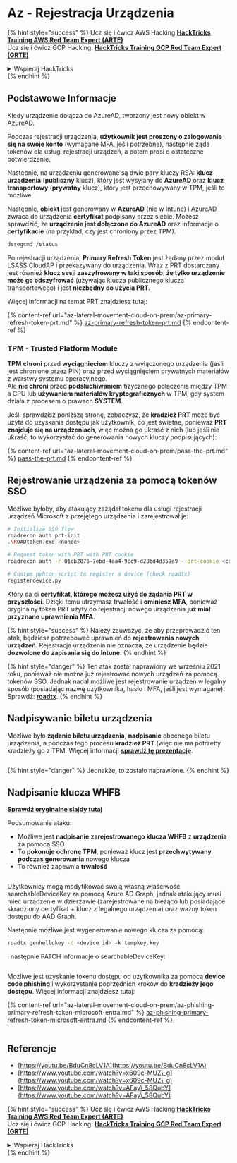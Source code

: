 # Az - Rejestracja Urządzenia

{% hint style="success" %}
Ucz się i ćwicz AWS Hacking:<img src="/.gitbook/assets/image.png" alt="" data-size="line">[**HackTricks Training AWS Red Team Expert (ARTE)**](https://training.hacktricks.xyz/courses/arte)<img src="/.gitbook/assets/image.png" alt="" data-size="line">\
Ucz się i ćwicz GCP Hacking: <img src="/.gitbook/assets/image (2).png" alt="" data-size="line">[**HackTricks Training GCP Red Team Expert (GRTE)**<img src="/.gitbook/assets/image (2).png" alt="" data-size="line">](https://training.hacktricks.xyz/courses/grte)

<details>

<summary>Wspieraj HackTricks</summary>

* Sprawdź [**plany subskrypcji**](https://github.com/sponsors/carlospolop)!
* **Dołącz do** 💬 [**grupy Discord**](https://discord.gg/hRep4RUj7f) lub [**grupy telegram**](https://t.me/peass) lub **śledź** nas na **Twitterze** 🐦 [**@hacktricks\_live**](https://twitter.com/hacktricks\_live)**.**
* **Dziel się trikami hakerskimi, przesyłając PR-y do** [**HackTricks**](https://github.com/carlospolop/hacktricks) i [**HackTricks Cloud**](https://github.com/carlospolop/hacktricks-cloud) repozytoriów na githubie.

</details>
{% endhint %}

## Podstawowe Informacje

Kiedy urządzenie dołącza do AzureAD, tworzony jest nowy obiekt w AzureAD.

Podczas rejestracji urządzenia, **użytkownik jest proszony o zalogowanie się na swoje konto** (wymagane MFA, jeśli potrzebne), następnie żąda tokenów dla usługi rejestracji urządzeń, a potem prosi o ostateczne potwierdzenie.

Następnie, na urządzeniu generowane są dwie pary kluczy RSA: **klucz urządzenia** (**publiczny** klucz), który jest wysyłany do **AzureAD** oraz **klucz transportowy** (**prywatny** klucz), który jest przechowywany w TPM, jeśli to możliwe.

Następnie, **obiekt** jest generowany w **AzureAD** (nie w Intune) i AzureAD zwraca do urządzenia **certyfikat** podpisany przez siebie. Możesz sprawdzić, że **urządzenie jest dołączone do AzureAD** oraz informacje o **certyfikacie** (na przykład, czy jest chroniony przez TPM).
```bash
dsregcmd /status
```
Po rejestracji urządzenia, **Primary Refresh Token** jest żądany przez moduł LSASS CloudAP i przekazywany do urządzenia. Wraz z PRT dostarczany jest również **klucz sesji zaszyfrowany w taki sposób, że tylko urządzenie może go odszyfrować** (używając klucza publicznego klucza transportowego) i jest **niezbędny do użycia PRT.**

Więcej informacji na temat PRT znajdziesz tutaj:

{% content-ref url="az-lateral-movement-cloud-on-prem/az-primary-refresh-token-prt.md" %}
[az-primary-refresh-token-prt.md](az-lateral-movement-cloud-on-prem/az-primary-refresh-token-prt.md)
{% endcontent-ref %}

### TPM - Trusted Platform Module

**TPM** **chroni** przed **wyciągnięciem** kluczy z wyłączonego urządzenia (jeśli jest chronione przez PIN) oraz przed wyciągnięciem prywatnych materiałów z warstwy systemu operacyjnego.\
Ale **nie chroni** przed **podsłuchiwaniem** fizycznego połączenia między TPM a CPU lub **używaniem materiałów kryptograficznych** w TPM, gdy system działa z procesem o prawach **SYSTEM**.

Jeśli sprawdzisz poniższą stronę, zobaczysz, że **kradzież PRT** może być użyta do uzyskania dostępu jak użytkownik, co jest świetne, ponieważ **PRT znajduje się na urządzeniach**, więc można go ukraść z nich (lub jeśli nie ukraść, to wykorzystać do generowania nowych kluczy podpisujących):

{% content-ref url="az-lateral-movement-cloud-on-prem/pass-the-prt.md" %}
[pass-the-prt.md](az-lateral-movement-cloud-on-prem/pass-the-prt.md)
{% endcontent-ref %}

## Rejestrowanie urządzenia za pomocą tokenów SSO

Możliwe byłoby, aby atakujący zażądał tokenu dla usługi rejestracji urządzeń Microsoft z przejętego urządzenia i zarejestrował je:
```bash
# Initialize SSO flow
roadrecon auth prt-init
.\ROADtoken.exe <nonce>

# Request token with PRT with PRT cookie
roadrecon auth -r 01cb2876-7ebd-4aa4-9cc9-d28bd4d359a9 --prt-cookie <cookie>

# Custom pyhton script to register a device (check roadtx)
registerdevice.py
```
Który da ci **certyfikat, którego możesz użyć do żądania PRT w przyszłości**. Dzięki temu utrzymasz trwałość i **ominiesz MFA**, ponieważ oryginalny token PRT użyty do rejestracji nowego urządzenia **już miał przyznane uprawnienia MFA**.

{% hint style="success" %}
Należy zauważyć, że aby przeprowadzić ten atak, będziesz potrzebować uprawnień do **rejestrowania nowych urządzeń**. Rejestracja urządzenia nie oznacza, że urządzenie będzie **dozwolone do zapisania się do Intune**.
{% endhint %}

{% hint style="danger" %}
Ten atak został naprawiony we wrześniu 2021 roku, ponieważ nie można już rejestrować nowych urządzeń za pomocą tokenów SSO. Jednak nadal możliwe jest rejestrowanie urządzeń w legalny sposób (posiadając nazwę użytkownika, hasło i MFA, jeśli jest wymagane). Sprawdź: [**roadtx**](https://github.com/carlospolop/hacktricks-cloud/blob/master/pentesting-cloud/azure-security/az-lateral-movement-cloud-on-prem/az-roadtx-authentication.md).
{% endhint %}

## Nadpisywanie biletu urządzenia

Możliwe było **żądanie biletu urządzenia**, **nadpisanie** obecnego biletu urządzenia, a podczas tego procesu **kradzież PRT** (więc nie ma potrzeby kradzieży go z TPM. Więcej informacji [**sprawdź tę prezentację**](https://youtu.be/BduCn8cLV1A).

<figure><img src="../../.gitbook/assets/image (32).png" alt=""><figcaption></figcaption></figure>

{% hint style="danger" %}
Jednakże, to zostało naprawione.
{% endhint %}

## Nadpisanie klucza WHFB

[**Sprawdź oryginalne slajdy tutaj**](https://dirkjanm.io/assets/raw/Windows%20Hello%20from%20the%20other%20side\_nsec\_v1.0.pdf)

Podsumowanie ataku:

* Możliwe jest **nadpisanie** **zarejestrowanego klucza WHFB** z **urządzenia** za pomocą SSO
* To **pokonuje ochronę TPM**, ponieważ klucz jest **przechwytywany podczas generowania** nowego klucza
* To również zapewnia **trwałość**

<figure><img src="../../.gitbook/assets/image (34).png" alt=""><figcaption></figcaption></figure>

Użytkownicy mogą modyfikować swoją własną właściwość searchableDeviceKey za pomocą Azure AD Graph, jednak atakujący musi mieć urządzenie w dzierżawie (zarejestrowane na bieżąco lub posiadające skradziony certyfikat + klucz z legalnego urządzenia) oraz ważny token dostępu do AAD Graph.

Następnie możliwe jest wygenerowanie nowego klucza za pomocą:
```bash
roadtx genhellokey -d <device id> -k tempkey.key
```
i następnie PATCH informacje o searchableDeviceKey:

<figure><img src="../../.gitbook/assets/image (36).png" alt=""><figcaption></figcaption></figure>

Możliwe jest uzyskanie tokenu dostępu od użytkownika za pomocą **device code phishing** i wykorzystanie poprzednich kroków do **kradzieży jego dostępu**. Więcej informacji znajdziesz tutaj:

{% content-ref url="az-lateral-movement-cloud-on-prem/az-phishing-primary-refresh-token-microsoft-entra.md" %}
[az-phishing-primary-refresh-token-microsoft-entra.md](az-lateral-movement-cloud-on-prem/az-phishing-primary-refresh-token-microsoft-entra.md)
{% endcontent-ref %}

<figure><img src="../../.gitbook/assets/image (37).png" alt=""><figcaption></figcaption></figure>

## Referencje

* [https://youtu.be/BduCn8cLV1A](https://youtu.be/BduCn8cLV1A)
* [https://www.youtube.com/watch?v=x609c-MUZ\_g](https://www.youtube.com/watch?v=x609c-MUZ\_g)
* [https://www.youtube.com/watch?v=AFay\_58QubY](https://www.youtube.com/watch?v=AFay\_58QubY)

{% hint style="success" %}
Ucz się i ćwicz AWS Hacking:<img src="/.gitbook/assets/image.png" alt="" data-size="line">[**HackTricks Training AWS Red Team Expert (ARTE)**](https://training.hacktricks.xyz/courses/arte)<img src="/.gitbook/assets/image.png" alt="" data-size="line">\
Ucz się i ćwicz GCP Hacking: <img src="/.gitbook/assets/image (2).png" alt="" data-size="line">[**HackTricks Training GCP Red Team Expert (GRTE)**<img src="/.gitbook/assets/image (2).png" alt="" data-size="line">](https://training.hacktricks.xyz/courses/grte)

<details>

<summary>Wspieraj HackTricks</summary>

* Sprawdź [**plany subskrypcji**](https://github.com/sponsors/carlospolop)!
* **Dołącz do** 💬 [**grupy Discord**](https://discord.gg/hRep4RUj7f) lub [**grupy telegram**](https://t.me/peass) albo **śledź** nas na **Twitterze** 🐦 [**@hacktricks\_live**](https://twitter.com/hacktricks\_live)**.**
* **Dziel się trikami hakerskimi, przesyłając PR do** [**HackTricks**](https://github.com/carlospolop/hacktricks) i [**HackTricks Cloud**](https://github.com/carlospolop/hacktricks-cloud) repozytoriów na githubie.

</details>
{% endhint %}
